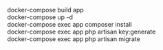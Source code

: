 docker-compose build app <br/>
docker-compose up -d <br/>
docker-compose exec app composer install <br/>
docker-compose exec app php artisan key:generate <br/>
docker-compose exec app php artisan migrate
